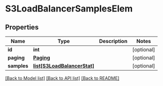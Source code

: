 # S3LoadBalancerSamplesElem

## Properties
Name | Type | Description | Notes
------------ | ------------- | ------------- | -------------
**id** | **int** |  | [optional] 
**paging** | [**Paging**](Paging.md) |  | [optional] 
**samples** | [**list[S3LoadBalancerStat]**](S3LoadBalancerStat.md) |  | [optional] 

[[Back to Model list]](../README.md#documentation-for-models) [[Back to API list]](../README.md#documentation-for-api-endpoints) [[Back to README]](../README.md)


